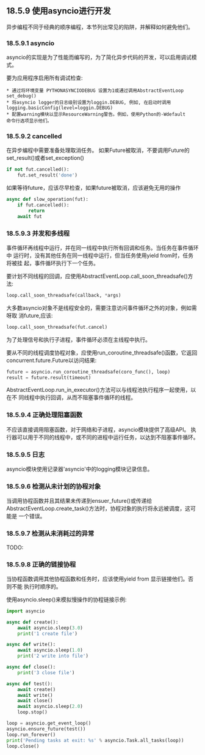 ## 18.5.9 使用asyncio进行开发

异步编程不同于经典的顺序编程，本节列出常见的陷阱，并解释如何避免他们。

### 18.5.9.1 asyncio

asyncio的实现是为了性能而编写的，为了简化异步代码的开发，可以启用调试模式。

要为应用程序启用所有调试检查:

	* 通过将环境变量 PYTHONASYNCIODEBUG 设置为1或通过调用AbstractEventLoop
	set_debug()
	* 将asyncio logger的日志级别设置为loggin.DEBUG, 例如, 在启动时调用
	logging.basicConfig(level=loggin.DEBUG)
	* 配置warning模块以显示ResourceWarning警告。例如，使用Python的-Wdefault
	命令行选项显示他们。

### 18.5.9.2 cancelled

在异步编程中需要准备处理取消任务。
如果Future被取消，不要调用Future的set_result()或者set_exception()

```python
if not fut.cancelled():
	fut.set_result('done')
```

如果等待future，应该尽早检查，如果future被取消，应该避免无用的操作

```python
async def slow_operation(fut):
	if fut.cancelled():
		return
	await fut
```

### 18.5.9.3 并发和多线程

事件循环再线程中运行，并在同一线程中执行所有回调和任务。当任务在事件循环中
运行时，没有其他任务在同一线程中运行，但当任务使用yield from时，任务将被挂
起，事件循环执行下一个任务。

要计划不同线程的回调，应使用AbstractEventLoop.call_soon_threadsafe()方法:
```python
loop.call_soon_threadsafe(callback, *args)
```

大多数asyncio对象不是线程安全的，需要注意访问事件循环之外的对象，例如需呀取
消future,应该:
```python
loop.call_soon_threadsafe(fut.cancel)
```

为了处理信号和执行子进程，事件循环必须在主线程中执行。

要从不同的线程调度协程对象，应使用run_coroutine_threadsafe()函数，它返回
concurrent.future.Future以访问结果:
```python
future = asyncio.run_coroutine_threadsafe(coro_func(), loop)
result = future.result(timeout)
```

AbstractEventLoop.run_in_executor()方法可以与线程池执行程序一起使用，以在不
同线程中执行回调，从而不阻塞事件循环的线程。

### 18.5.9.4 正确处理阻塞函数

不应该直接调用阻塞函数，对于网络和子进程，asyncio模块提供了高级API。
执行器可以用于不同的线程中，或不同的进程中运行任务，以达到不阻塞事件循环。

### 18.5.9.5 日志

asyncio模块使用记录器'asyncio'中的logging模块记录信息。

### 18.5.9.6 检测从未计划的协程对象

当调用协程函数并且其结果未传递到ensuer_future()或传递给
AbstractEventLoop.create_task()方法时，协程对象的执行将永远被调度，这可能是
一个错误。

### 18.5.9.7 检测从未消耗过的异常

TODO:

### 18.5.9.8 正确的链接协程

当协程函数调用其他协程函数和任务时，应该使用yield from 显示链接他们。否则不能
执行时顺序的。

使用asyncio.sleep()来模拟慢操作的协程链接示例:

```python
import asyncio

async def create():
	await asyncio.sleep(3.0)
	print('1 create file')

async def write():
	await asyncio.sleep(1.0)
	print('2 write into file')

async def close():
	print('3 close file')

async def test():
	await create()
	await write()
	await close()
	await asyncio.sleep(2.0)
	loop.stop()

loop = asyncio.get_event_loop()
asyncio.ensure_future(test())
loop.run_forever()
print('Pending tasks at exit: %s' % asyncio.Task.all_tasks(loop))
loop.close()
```
